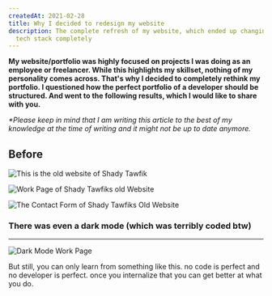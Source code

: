 ```yaml
---
createdAt: 2021-02-28
title: Why I decided to redesign my website
description: The complete refresh of my website, which ended up changing the
  tech stack completely
---
```

**My website/portfolio was highly focused on projects I was doing as an employee or freelancer. While this highlights my skillset, nothing of my personality comes across. That's why I decided to completely rethink my portfolio. I questioned how the perfect portfolio of a developer should be structured. And went to the following results, which I would like to share with you.** 

*\*Please keep in mind that I am writing this article to the best of my knowledge at the time of writing and it might not be up to date anymore.*

## Before

![This is the old website of Shady Tawfik](/img/scr-20220626-qqz.png "MA Old Site")

![Work Page of Shady Tawfiks old Website](/img/scr-20220626-qv8.png "Work Page")

![The Contact Form of Shady Tawfiks Old Website](/img/scr-20220626-qrk.png "Contact Form")

### There was even a dark mode (which was terribly coded btw)
----
![Dark Mode Work Page](/img/scr-20220626-qve.png "Dark Mode Work Page")

But still, you can only learn from something like this. no code is perfect and no developer is perfect. once you internalize that you can get better at what you do.